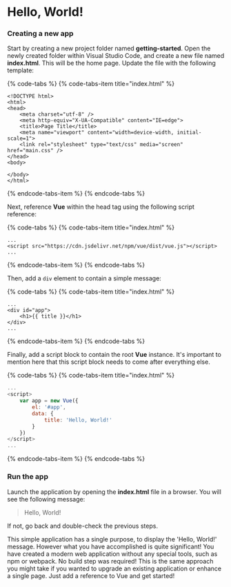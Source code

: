# Hello, World!

### Creating a new app

Start by creating a new project folder named **getting-started**. Open the newly created folder within Visual Studio Code, and create a new file named **index.html**. This will be the home page. Update the file with the following template: 

{% code-tabs %}
{% code-tabs-item title="index.html" %}
```markup
<!DOCTYPE html>
<html>
<head>
    <meta charset="utf-8" />
    <meta http-equiv="X-UA-Compatible" content="IE=edge">
    <title>Page Title</title>
    <meta name="viewport" content="width=device-width, initial-scale=1">
    <link rel="stylesheet" type="text/css" media="screen" href="main.css" />
</head>
<body>
    
</body>
</html>
```
{% endcode-tabs-item %}
{% endcode-tabs %}

Next, reference **Vue** within the head tag using the following script reference:

{% code-tabs %}
{% code-tabs-item title="index.html" %}
```markup
...
<script src="https://cdn.jsdelivr.net/npm/vue/dist/vue.js"></script>
...
```
{% endcode-tabs-item %}
{% endcode-tabs %}

Then, add a `div` element to contain a simple message:

{% code-tabs %}
{% code-tabs-item title="index.html" %}
```markup
...
<div id="app">
    <h1>{{ title }}</h1>    
</div>
...
```
{% endcode-tabs-item %}
{% endcode-tabs %}

Finally, add a script block to contain the root **Vue** instance. It's important to mention here that this script block needs to come after everything else.

{% code-tabs %}
{% code-tabs-item title="index.html" %}
```javascript
...
<script>
    var app = new Vue({
        el: '#app',
        data: {
            title: 'Hello, World!'
        }
    })
</script>
...
```
{% endcode-tabs-item %}
{% endcode-tabs %}

### Run the app

Launch the application by opening the **index.html** file in a browser. You will see the following message:

> Hello, World!

If not, go back and double-check the previous steps.

This simple application has a single purpose, to display the 'Hello, World!' message. However what you have accomplished is quite significant! You have created a modern web application without any special tools, such as npm or webpack. No build step was required! This is the same approach you might take if you wanted to upgrade an existing application or enhance a single page. Just add a reference to Vue and get started!

